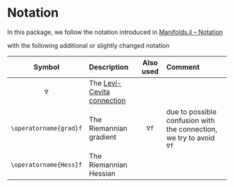 # Notation

In this package, we follow the notation introduced in [Manifolds.jl – Notation](https://juliamanifolds.github.io/Manifolds.jl/latest/misc/notation.html)

with the following additional or slightly changed notation

| Symbol | Description | Also used | Comment |
|:--:|:--------------- |:--:|:-- |
| ``∇`` | The [Levi-Cevita connection](https://en.wikipedia.org/wiki/Levi-Civita_connection) | | |
| ``\operatorname{grad}f`` | The Riemannian gradient | ``∇f``| due to possible confusion with the connection, we try to avoid ``∇f`` |
| ``\operatorname{Hess}f``| The Riemannian Hessian | |
